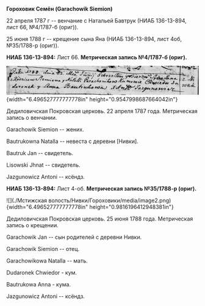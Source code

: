 **Гороховик Семён (Garachowik Siemion)**

22 апреля 1787 г -- венчание с Натальей Бавтрук (НИАБ 136-13-894, лист
66, №4/1787-б (ориг)).

25 июня 1788 г -- крещение сына Яна (НИАБ 136-13-894, лист 4об,
№35/1788-р (ориг)).

**НИАБ 136-13-894:** Лист 66. **Метрическая запись №4/1787-б (ориг).**

![](./media/2271c5e4973f69399093cd6d483d8880e21f186e.png){width="6.496527777777778in"
height="0.9547998687664042in"}

Дедиловичская Покровская церковь. 22 апреля 1787 года. Метрическая
запись о венчании.

Garachowik Siemion -- жених.

Bautrukowna Natalla -- невеста с деревни \[Нивки\].

Bautruk Jan -- свидетель.

Lisowski Jhnat -- свидетель.

Jazgunowicz Antoni -- ксёндз.

**НИАБ 136-13-894:** Лист 4-об. **Метрическая запись №35/1788-р
(ориг).**

![](./Мстижская волость/Нивки/Гороховики/media/image2.png){width="6.496527777777778in"
height="0.9816196412948381in"}

Дедиловичская Покровская церковь. 25 июня 1788 года. Метрическая запись
о крещении.

Garachowik Jan -- сын родителей с деревни Нивки.

Garachowik Siemion -- отец.

Garachowikowa Natalla -- мать.

Dudaronek Chwiedor - кум.

Bautrukowa Anna - кума.

Jazgunowicz Antoni -- ксёндз.

